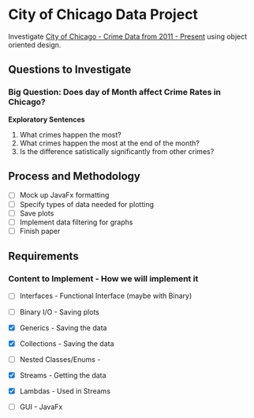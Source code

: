 # City of Chicago Data Project
Investigate [City of Chicago - Crime Data from 2011 - Present](https://data.cityofchicago.org/Public-Safety/Crimes-2001-to-present-Dashboard/5cd6-ry5g) using object oriented design. 

## Questions to Investigate
### Big Question: Does day of Month affect Crime Rates in Chicago?
<b>Exploratory Sentences</b>
1. What crimes happen the most?
2. What crimes happen the most at the end of the month?
3. Is the difference satistically significantly from other crimes?

## Process and Methodology
- [ ] Mock up JavaFx formatting
- [ ] Specify types of data needed for plotting
- [ ] Save plots 
- [ ] Implement data filtering for graphs
- [ ] Finish paper

## Requirements
### Content to Implement - How we will implement it
- [ ] Interfaces - Functional Interface (maybe with Binary)
- [ ] Binary I/O - Saving plots
- [x] Generics - Saving the data
- [x] Collections - Saving the data
- [ ] Nested Classes/Enums - 
- [x] Streams - Getting the data
- [x] Lambdas - Used in Streams 
- [ ] GUI - JavaFx

